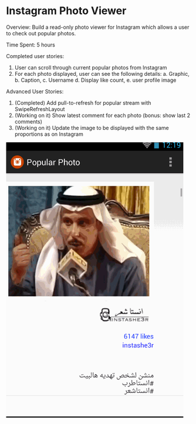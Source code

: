 <h1>Instagram Photo Viewer</h1>

Overview: Build a read-only photo viewer for Instagram which allows a user to check out popular photos.

Time Spent: 5 hours 

Completed user stories:

1. User can scroll through current popular photos from Instagram
2. For each photo displayed, user can see the following details:
 a. Graphic, 
 b. Caption, 
 c. Username
 d. Display like count, 
 e. user profile image 

Advanced User Stories:

1. (Completed) Add pull-to-refresh for popular stream with SwipeRefreshLayout
2. (Working on it) Show latest comment for each photo (bonus: show last 2 comments)
3. (Working on it) Update the image to be displayed with the same proportions as on Instagram

<img src="https://raw.githubusercontent.com/cassiomo/MyInstagram/master/popular.gif">
